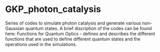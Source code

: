 # GKP_photon_catalysis
Series of codes to simulate photon catalysis and generate various non-Gaussian quantum states. A brief discription of the codes can be found here:
Functions for Quantum Optics - defines and describes the different functions that are used to define different quantum states and the operations used in the simulations.
